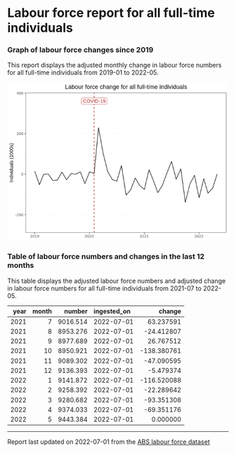 Labour force report for all full-time individuals
================

### Graph of labour force changes since 2019

This report displays the adjusted monthly change in labour force numbers
for all full-time individuals from 2019-01 to 2022-05.

![](all_full-time_report_files/figure-gfm/unnamed-chunk-2-1.png)<!-- -->

### Table of labour force numbers and changes in the last 12 months

This table displays the adjusted labour force numbers and adjusted
change in labour force numbers for all full-time individuals from
2021-07 to 2022-05.

| year | month |   number | ingested_on |      change |
|-----:|------:|---------:|:------------|------------:|
| 2021 |     7 | 9016.514 | 2022-07-01  |   63.237591 |
| 2021 |     8 | 8953.276 | 2022-07-01  |  -24.412807 |
| 2021 |     9 | 8977.689 | 2022-07-01  |   26.767512 |
| 2021 |    10 | 8950.921 | 2022-07-01  | -138.380761 |
| 2021 |    11 | 9089.302 | 2022-07-01  |  -47.090595 |
| 2021 |    12 | 9136.393 | 2022-07-01  |   -5.479374 |
| 2022 |     1 | 9141.872 | 2022-07-01  | -116.520088 |
| 2022 |     2 | 9258.392 | 2022-07-01  |  -22.289642 |
| 2022 |     3 | 9280.682 | 2022-07-01  |  -93.351308 |
| 2022 |     4 | 9374.033 | 2022-07-01  |  -69.351176 |
| 2022 |     5 | 9443.384 | 2022-07-01  |    0.000000 |

------------------------------------------------------------------------

Report last updated on 2022-07-01 from the [ABS labour force
dataset](https://www.abs.gov.au/statistics/labour/employment-and-unemployment/labour-force-australia/latest-release)
